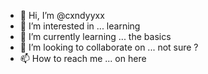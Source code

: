 - 👋 Hi, I’m @cxndyyxx
- 👀 I’m interested in ... learning 
- 🌱 I’m currently learning ... the basics 
- 💞️ I’m looking to collaborate on ... not sure ?
- 📫 How to reach me ... on here 

<!---
cxndyyxx/cxndyyxx is a ✨ special ✨ repository because its `README.md` (this file) appears on your GitHub profile.
You can click the Preview link to take a look at your changes.
--->
